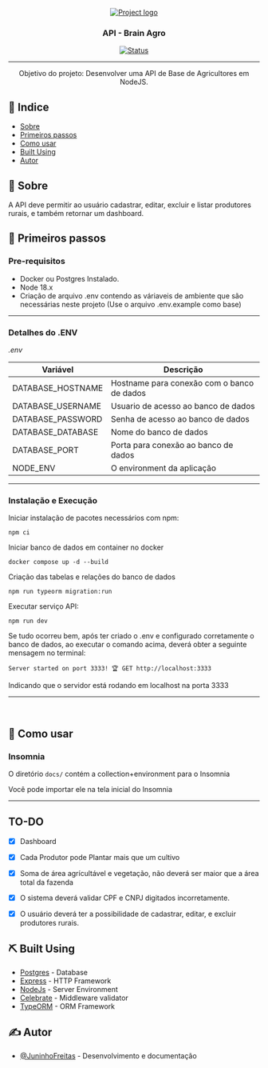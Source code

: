 <p align="center">
  <a href="" rel="noopener">
 <img width=auto height=auto src="https://avatars.githubusercontent.com/u/63860764?s=200&v=4" alt="Project logo"></a>
</p>

<h3 align="center">API - Brain Agro</h3>

<div align="center">

[![Status](https://img.shields.io/badge/Status-Complete-brightgreen)]()

</div>

---

<p align="center"> Objetivo do projeto: 
  Desenvolver uma API de Base de Agricultores em NodeJS.
    <br> 
</p>

## 📝 Indice

- [Sobre](#about)
- [Primeiros passos](#getting_started)
- [Como usar](#usage)
- [Built Using](#built_using)
- [Autor](#autor)

## 🧐 Sobre <a name = "about"></a>
<p>
  A API deve permitir ao usuário cadastrar, editar, excluir e listar produtores rurais, e também retornar um dashboard.
</p>


## 🏁 Primeiros passos <a name = "getting_started"></a>

### Pre-requisitos
- Docker ou Postgres Instalado.
- Node 18.x
- Criação de arquivo .env contendo as váriaveis de ambiente que são necessárias neste projeto
(Use o arquivo .env.example como base)
___
### Detalhes do .ENV
<i>.env</i>

| Variável          | Descrição                                              |
| ----------------- | ------------------------------------------------------ |
| DATABASE_HOSTNAME | Hostname para conexão com o banco de dados             |
| DATABASE_USERNAME | Usuario de acesso ao banco de dados                    |
| DATABASE_PASSWORD | Senha de acesso ao banco de dados                      |
| DATABASE_DATABASE | Nome do banco de dados                                 |
| DATABASE_PORT     | Porta para conexão ao banco de dados                   |
| NODE_ENV          | O environment da aplicação                             |

___
### Instalação e Execução

Iniciar instalação de pacotes necessários com npm:
```
npm ci
```
Iniciar banco de dados em container no docker
```
docker compose up -d --build
```
Criação das tabelas e relações do banco de dados
```
npm run typeorm migration:run
```
Executar serviço API:
```
npm run dev
```
Se tudo ocorreu bem, após ter criado o .env e configurado corretamente o banco de dados, ao executar o comando acima, deverá obter a seguinte mensagem no terminal:
```
Server started on port 3333! 🏆 GET http://localhost:3333
```
Indicando que o servidor está rodando em localhost na porta 3333
___
<br>

##  🎈 Como usar <a name="usage"></a>

### Insomnia
O diretório `docs/` contém a collection+environment para o Insomnia

Você pode importar ele na tela inicial do Insomnia

---
## TO-DO

- [x] Dashboard
- [x] Cada Produtor pode Plantar mais que um cultivo
- [x] Soma de área agrícultável e vegetação, não deverá ser maior que a área total da fazenda
- [x] O sistema deverá validar CPF e CNPJ digitados incorretamente.
- [x] O usuário deverá ter a possibilidade de cadastrar, editar, e excluir produtores rurais.



## ⛏️ Built Using <a name = "built_using"></a>

- [Postgres](https://www.postgresql.org/) - Database
- [Express](https://expressjs.com/) - HTTP Framework
- [NodeJs](https://nodejs.org/en/) - Server Environment
- [Celebrate](https://www.npmjs.com/package/celebrate) - Middleware validator
- [TypeORM](https://typeorm.io/) - ORM Framework

## ✍️ Autor <a name = "autor"></a>

- [@JuninhoFreitas](https://github.com/JuninhoFreitas) - Desenvolvimento e documentação
